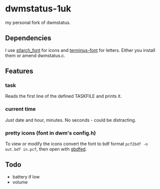 dwmstatus-1uk
=============
my personal fork of dwmstatus.

## Dependencies
I use [stlarch_font](http://sourceforge.net/projects/stlarchfont/ "sourceforge") for icons and [terminus-font](http://sourceforge.net/projects/terminus-font/ "sourceforge") for letters. Either you install them or amend dwmstatus.c.

## Features
### task
Reads the first line of the defined TASKFILE and prints it.
### current time
Just date and hour, minutes. No seconds - could be distracting.
### pretty icons (font in dwm's config.h)
To view or modify the icons convert the font to bdf format `pcf2bdf -o out.bdf in.pcf`, then open with [gbdfed](http://sofia.nmsu.edu/~mleisher/Software/gbdfed/).

## Todo
* battery if low
* volume

